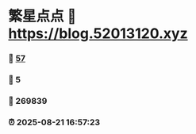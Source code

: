 # 繁星点点 :link: https://blog.52013120.xyz 
### :page_facing_up: [57](https://blog.52013120.xyz/tag.html) 
### :speech_balloon: 5 
### :hibiscus: 269839 
### :alarm_clock: 2025-08-21 16:57:23 
